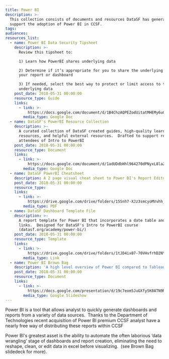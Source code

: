 ```yaml
---
title: Power BI
description: >-
  This collection consists of documents and resources DataSF has generated to
  support the adoption of Power BI in CCSF.
tags:
audiences:
resources_list:
  - name: Power BI Data Security Tipsheet
    description: >-
      Review this tipsheet to:

      1) Learn how PowerBI shares underlying data

      2) Determine if it’s appropriate for you to share the underlying data in
      your report or dashboard

      3) If needed, select the best way to protect or limit access to the
      underlying data
    post_date: 2018-05-31 00:00:00
    resource_type: Guide
    links:
      - link: >-
          https://docs.google.com/document/d/1B4ChzAQPEZodUitatMHEMy6uClMykdDw2htzv6gJnaY/edit?usp=sharing
        media_type: Google Doc
  - name: DataSF's PowerBI Resource Collection
    description: >-
      A curated collection of DataSF created guides, high-quality learning
      resources, and helpful external resources.  Drafted to support recent
      attendees of Intro to PowerBI
    post_date: 2018-05-31 00:00:00
    resource_type: Document
    links:
      - link: >-
          https://docs.google.com/document/d/1adUDdbHhl964270dPNyxL8laZgNGkpVwxLdLNWE65Vw/edit?usp=sharing
        media_type: Google Doc
  - name: DataSF PowerBI Cheatsheet
    description: A 2 page visual cheat sheet to Power BI's Report Editor and Query Editor
    post_date: 2018-05-31 00:00:00
    resource_type:
    links:
      - link: >-
          https://drive.google.com/drive/folders/15Snh7-XJz3smcyoMVvhh_0kdFUWAv26H?usp=sharing
        media_type: PDF
  - name: DataSF Dashboard Template File
    description: >-
      A report template for Power BI that incorporates a date table and helpful
      links.  Designed for DataSF's Intro to PowerBI course
      (datasf.org/academy/power-bi/)
    post_date: 2018-05-31 00:00:00
    resource_type: Template
    links:
      - link: >-
          https://drive.google.com/drive/folders/1tJD4ix07-70VHvfrhD2NYaUor0c-PwF6?usp=sharing
        media_type: Link
  - name: Power BI Brown Bag
    description: 'A high level overview of Power BI compared to Tableau, Excel, and R.'
    post_date: 2018-05-31 00:00:00
    resource_type: Document
    links:
      - link: >-
          https://docs.google.com/presentation/d/19c7eom5JuGXfySK0ATN9RyWjWx13vH8WhP_guQD8uBQ/edit?usp=sharing
        media_type: Google Slideshow
---
```


Power BI is a tool that allows analyst to quickly generate dashboards and reports from a variety of data sources.  Thanks to the Department of Technologies recent acquisition of Power BI premium CCSF analyst have a nearly free way of distributing these reports within CCSF

Power BI's greatest asset is the ability to automate the often laborious ‘data wrangling’ stage of dashboards and report creation, eliminating the need to reshape, clean, or edit data in excel before visualizing.  (see Brown Bag slidedeck for more).